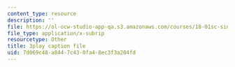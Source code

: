 ```yaml
---
content_type: resource
description: ''
file: https://ol-ocw-studio-app-qa.s3.amazonaws.com/courses/18-01sc-single-variable-calculus-fall-2010/7d069c48a8447c430fa48ec3f3a204fd_v1AQ8Yi3yB8.srt
file_type: application/x-subrip
resourcetype: Other
title: 3play caption file
uid: 7d069c48-a844-7c43-0fa4-8ec3f3a204fd
---
```

